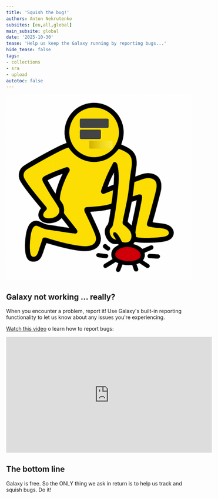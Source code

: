 ```yaml
---
title: 'Squish the bug!'
authors: Anton Nekrutenko 
subsites: [eu,all,global]
main_subsite: global
date: '2025-10-30'
tease: 'Help us keep the Galaxy running by reporting bugs...'
hide_tease: false
tags:
- collections
- sra
- upload
autotoc: false
---
```


![](squish-it.png)

## Galaxy not working ... really?

When you encounter a problem, report it! Use Galaxy's built-in reporting functionality to let us know about any issues you're experiencing.

[Watch this video](https://youtu.be/rId4s3v57z4?si=t1KdxTNQvP-2b6QS) o learn how to report bugs:

<iframe width="560" height="315" src="https://www.youtube.com/embed/rId4s3v57z4?si=xgJZcRjrjbHPPJ3J" title="YouTube video player" frameborder="0" allow="accelerometer; autoplay; clipboard-write; encrypted-media; gyroscope; picture-in-picture; web-share" referrerpolicy="strict-origin-when-cross-origin" allowfullscreen></iframe>

## The bottom line

Galaxy is free. So the ONLY thing we ask in return is to help us track and squish bugs. Do it!

